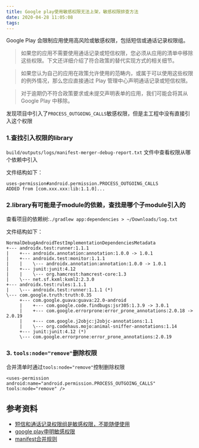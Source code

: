 ```yaml
---
title: Google play使用敏感权限无法上架，敏感权限排查方法
date: 2020-04-28 11:05:08
tags:
---
```


> 
Google Play 会限制应用使用高风险或敏感权限，包括短信或通话记录权限组。

> 如果您的应用不需要使用通话记录或短信权限，您必须从应用的清单中移除这些权限。下文还详细介绍了符合政策的替代实现方式的相关细节。

> 如果您认为自己的应用在政策允许使用的范畴内，或属于可以使用这些权限的例外情况，那么您应直接通过 Play 管理中心声明通话记录或短信权限。

> 对于逾期仍不符合政策要求或未提交声明表单的应用，我们可能会将其从 Google Play 中移除。

发现项目中引入了`PROCESS_OUTGOING_CALLS`敏感权限，但是主工程中没有直接引入这个权限

### 1.查找引入权限的library
`build/outputs/logs/manifest-merger-debug-report.txt`
文件中查看权限从哪个依赖中引入

文件结构如下：
```
uses-permission#android.permission.PROCESS_OUTGOING_CALLS
ADDED from [com.xxx.xxx:lib:1.1.0]...
```

### 2.library有可能是子module的依赖，查找是哪个子module引入的
查看项目的依赖树:`./gradlew app:dependencies > ~/Downloads/log.txt`

文件结构如下：
```
NormalDebugAndroidTestImplementationDependenciesMetadata
+--- androidx.test:runner:1.1.1
|    +--- androidx.annotation:annotation:1.0.0 -> 1.0.1
|    +--- androidx.test:monitor:1.1.1
|    |    \--- androidx.annotation:annotation:1.0.0 -> 1.0.1
|    +--- junit:junit:4.12
|    |    \--- org.hamcrest:hamcrest-core:1.3
|    \--- net.sf.kxml:kxml2:2.3.0
+--- androidx.test:rules:1.1.1
|    \--- androidx.test:runner:1.1.1 (*)
\--- com.google.truth:truth:0.35
     +--- com.google.guava:guava:22.0-android
     |    +--- com.google.code.findbugs:jsr305:1.3.9 -> 3.0.1
     |    +--- com.google.errorprone:error_prone_annotations:2.0.18 -> 2.0.19
     |    +--- com.google.j2objc:j2objc-annotations:1.1
     |    \--- org.codehaus.mojo:animal-sniffer-annotations:1.14
     +--- junit:junit:4.12 (*)
     \--- com.google.errorprone:error_prone_annotations:2.0.19
```

### 3. `tools:node="remove"`删除权限
合并清单时通过`tools:node="remove"`控制删除权限
```
<uses-permission android:name="android.permission.PROCESS_OUTGOING_CALLS" tools:node="remove" />
```

## 参考资料
* [短信和通话记录权限组是敏感权限，不能随便使用](https://support.google.com/googleplay/android-developer/answer/9047303?hl=zh-Hans)
* [google play申明敏感权限](https://support.google.com/googleplay/android-developer/answer/9214102)
* [manifest合并规则](https://developer.android.com/studio/build/manifest-merge?hl=zh-cn#attribute_markers)